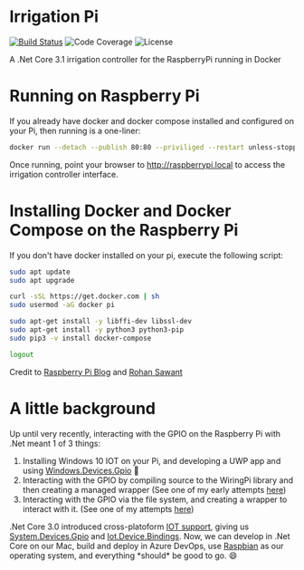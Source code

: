 # Irrigation Pi
[![Build Status](https://dev.azure.com/matthewethomas/Public%20Projects/_apis/build/status/matthewethomas.IrrigationPi?branchName=master)](https://dev.azure.com/matthewethomas/Public%20Projects/_build/latest?definitionId=16&branchName=master)
![Code Coverage](https://img.shields.io/azure-devops/coverage/matthewethomas/Public%20Projects/16)
![License](https://img.shields.io/github/license/matthewethomas/IrrigationPi)

A .Net Core 3.1 irrigation controller for the RaspberryPi running in Docker


# Running on Raspberry Pi
If you already have docker and docker compose installed and configured on your Pi, then running is a one-liner:
```sh
docker run --detach --publish 80:80 --priviliged --restart unless-stopped matthewthomas/irrigationcontroller:latest
```
Once running, point your browser to http://raspberrypi.local to access the irrigation controller interface.

# Installing Docker and Docker Compose on the Raspberry Pi
If you don't have docker installed on your pi, execute the following script:
```sh
sudo apt update
sudo apt upgrade

curl -sSL https://get.docker.com | sh
sudo usermod -aG docker pi

sudo apt-get install -y libffi-dev libssl-dev
sudo apt-get install -y python3 python3-pip
sudo pip3 -v install docker-compose

logout
```
Credit to [Raspberry Pi Blog](https://www.raspberrypi.org/blog/docker-comes-to-raspberry-pi/) and [Rohan Sawant](https://dev.to/rohansawant/installing-docker-and-docker-compose-on-the-raspberry-pi-in-5-simple-steps-3mgl)


# A little background
Up until very recently, interacting with the GPIO on the Raspberry Pi with .Net meant 1 of 3 things:
1. Installing Windows 10 IOT on your Pi, and developing a UWP app and using [Windows.Devices.Gpio](https://docs.microsoft.com/en-us/uwp/api/windows.devices.gpio) :nauseated_face:
2. Interacting with the GPIO by compiling source to the WiringPi library and then creating a managed wrapper
 (See one of my early attempts [here](https://github.com/matthewethomas/RaspberryPi-NetCore-Blink/tree/master/BlinkGpioWiringPi/)) 
3. Interacting with the GPIO via the file system, and creating a wrapper to interact with it. (See one of my attempts [here](https://github.com/matthewethomas/RaspberryPi-NetCore-Blink/tree/master/BlinkGpioFS))

.Net Core 3.0 introduced cross-platoform [IOT support](https://github.com/dotnet/iot), giving us [System.Devices.Gpio](https://www.nuget.org/packages/System.Device.Gpio) and [Iot.Device.Bindings](https://www.nuget.org/packages/Iot.Device.Bindings). Now, we can develop in .Net Core on our Mac, build and deploy in Azure DevOps, use [Raspbian](https://www.raspberrypi.org/downloads/raspbian/) as our operating system, and everything \*should\* be good to go. :smile: